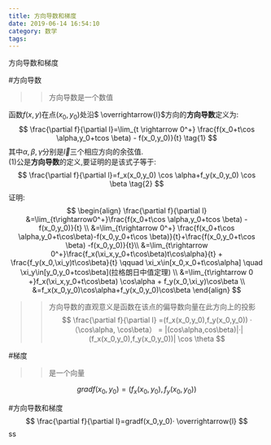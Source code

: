 ```yaml
---
title: 方向导数和梯度
date: 2019-06-14 16:54:10
category: 数学
tags:
---
```

方向导数和梯度
<!--more-->

#方向导数
>>方向导数是一个数值

函数$f(x,y)$在点$(x_0,y_0)$处沿$ \overrightarrow{l}$方向的**方向导数**定义为:
$$
\frac{\partial f}{\partial l}=\lim_{t \rightarrow 0^+} \frac{f(x_0+t\cos \alpha,y_0+tcos \beta) - f(x_0,y_0)}{t} \tag{1}
$$
其中$\alpha,\beta,\gamma$分别是$\overrightarrow{l}$三个相应方向的余弦值.  
(1)公是**方向导数**的定义,要证明的是该式子等于:
$$
\frac{\partial f}{\partial l}=f_x(x_0,y_0) \cos \alpha+f_y(x_0,y_0) \cos \beta     \tag{2}
$$
证明:
$$
\begin{align}
\frac{\partial f}{\partial l} &=\lim_{t\rightarrow0^+}\frac{f(x_0+t\cos \alpha,y_0+tcos \beta) - f(x_0,y_0)}{t} \\
&=\lim_{t\rightarrow 0^+} \frac{f(x_0+t\cos \alpha,y_0+t\cos\beta)-f(x_0,y_0+t\cos \beta)}{t}+\frac{f(x_0,y_0+t\cos \beta) -f(x_0,y_0)}{t}\\
&=\lim_{t\rightarrow 0^+}\frac{f_x(\xi_x,y_0+t\cos\beta)t\cos\alpha}{t} + \frac{f_y(x_0,\xi_y)t\cos\beta}{t} \qquad \xi_x\in[x_0,x_0+t\cos\alpha] \quad \xi_y\in[y_0,y_0+tcos\beta](拉格朗日中值定理) \\
&=\lim_{t\rightarrow 0 +}f_x(\xi_x,y_0+t\cos\beta) \cos\alpha + f_y(x_0,\xi_y)\cos\beta \\
&=f_x(x_0,y_0)\cos\alpha+f_y(x_0,y_0)\cos\beta
\end{align}
$$

>>方向导数的直观意义是函数在该点的偏导数向量在此方向上的投影
$$
\frac{\partial f}{\partial l} =(f_x(x_0,y_0),f_y(x_0,y_0)) ·（\cos\alpha, \cos\beta） = |(cos\alpha,cos\beta)|·|(f_x(x_0,y_0),f_y(x_0,y_0))| \cos \theta
$$

#梯度
>>是一个向量

$$
grad f(x_0,y_0)=(f_x(x_0,y_0),f_y(x_0,y_0))
$$

#方向导数和梯度
$$
\frac{\partial f}{\partial l}=gradf(x_0,y_0)· \overrightarrow{l}
$$
ss
